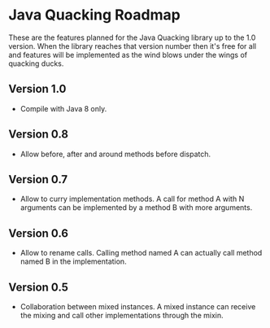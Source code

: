Java Quacking Roadmap
=====================

These are the features planned for the Java Quacking library up to the 1.0 
version. When the library reaches that version number then it's free for
all and features will be implemented as the wind blows under the wings of
quacking ducks.

Version 1.0
-----------

  * Compile with Java 8 only.

Version 0.8
-----------

  * Allow before, after and around methods before dispatch.

Version 0.7
-----------

  * Allow to curry implementation methods. A call for method A with N arguments
    can be implemented by a method B with more arguments.

Version 0.6
-----------

  * Allow to rename calls. Calling method named A can actually call method
    named B in the implementation.

Version 0.5
-----------

  * Collaboration between mixed instances. A mixed instance can receive the 
    mixing and call other implementations through the mixin.
